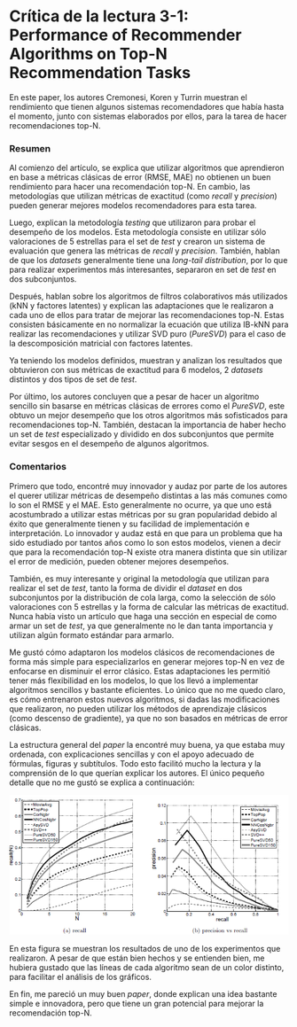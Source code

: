 # Crítica de la lectura 3-1: Performance of Recommender Algorithms on Top-N Recommendation Tasks
En este paper, los autores Cremonesi, Koren y Turrin muestran el rendimiento que tienen algunos sistemas recomendadores que había hasta el momento, junto con sistemas elaborados por ellos, para la tarea de hacer recomendaciones top-N. 

### Resumen

Al  comienzo del artículo, se explica que utilizar algoritmos que aprendieron en base a métricas clásicas de error (RMSE, MAE) no obtienen un buen rendimiento para hacer una recomendación top-N. En cambio, las metodologías que utilizan métricas de exactitud (como *recall* y *precision*) pueden generar mejores modelos recomendadores para esta tarea.

Luego, explican la metodología *testing* que utilizaron para probar el desempeño de los modelos. Esta metodología consiste en utilizar sólo valoraciones de 5 estrellas para el set de *test* y crearon un sistema de evaluación que genera las métricas de *recall* y *precision*. También, hablan de que los *datasets* generalmente tiene una *long-tail distribution*, por lo que para realizar experimentos más interesantes, separaron en set de *test* en dos subconjuntos.

Después, hablan sobre los algoritmos de filtros colaborativos más utilizados (kNN y factores latentes) y explican las adaptaciones que le realizaron a cada uno de ellos para tratar de mejorar las recomendaciones top-N.  Estas consisten básicamente en no normalizar la ecuación que utiliza IB-kNN para realizar las recomendaciones y utilizar SVD puro (*PureSVD*) para el caso de la descomposición matricial con factores latentes.

Ya teniendo los modelos definidos, muestran y analizan los resultados que obtuvieron con sus métricas de exactitud para 6 modelos, 2 *datasets* distintos y dos tipos de set de *test*. 

Por último, los autores concluyen que a pesar de hacer un algoritmo sencillo sin basarse en métricas clásicas de errores como el *PureSVD*, este obtuvo un mejor desempeño que los otros algoritmos más sofisticados para recomendaciones top-N.  También, destacan la importancia de haber hecho un set de *test* especializado y dividido en dos subconjuntos que permite evitar sesgos en el desempeño de algunos algoritmos.

### Comentarios

Primero que todo, encontré muy innovador y audaz por parte de los autores el querer utilizar métricas de desempeño distintas a las más comunes como lo son el RMSE y el MAE. Esto generalmente no ocurre, ya que uno está acostumbrado a utilizar estas métricas por su gran popularidad debido al éxito que generalmente tienen y su facilidad de implementación e interpretación. Lo innovador y audaz está en que para un problema que ha sido estudiado por tantos años como lo son estos modelos,  vienen a decir que para la recomendación top-N existe otra manera distinta que sin utilizar el error de medición, pueden obtener mejores desempeños. 

También, es muy interesante y original la metodología que utilizan para realizar el set de *test*, tanto la forma de dividir el *dataset* en dos subconjuntos por la distribución de cola larga, como la selección de sólo valoraciones con 5 estrellas y la forma de calcular las métricas de exactitud.  Nunca había visto un artículo que haga una sección en especial de como armar un set de *test*,  ya que generalmente no le dan tanta importancia y utilizan algún formato estándar para armarlo.

Me gustó cómo adaptaron los modelos clásicos de recomendaciones de forma más simple para especializarlos en generar mejores top-N en vez de enfocarse en disminuir el error clásico. Estas adaptaciones les permitió tener más flexibilidad en los modelos, lo que los llevó a implementar algoritmos sencillos y bastante eficientes. Lo único que no me quedo claro, es cómo entrenaron estos nuevos algoritmos, si dadas las modificaciones que realizaron, no pueden utilizar los métodos de aprendizaje clásicos (como descenso de gradiente), ya que no son basados en métricas de error clásicas.

La estructura general del *paper* la encontré muy buena, ya que estaba muy ordenada, con explicaciones sencillas y con el apoyo adecuado de fórmulas, figuras y subtítulos. Todo esto facilitó mucho la lectura y la comprensión de lo que querían explicar los autores. El único pequeño detalle que no me gustó se explica a continuación:

![](Assets/lectura3-1_grafico.png)

En esta figura se muestran los resultados de uno de los experimentos que realizaron. A pesar de que están bien hechos y se entienden bien, me hubiera gustado que las líneas de cada algoritmo sean de un color distinto, para facilitar el análisis de los gráficos.

En fin, me pareció un muy buen *paper*, donde explican una idea bastante simple e innovadora, pero que tiene un gran potencial para mejorar la recomendación top-N.
